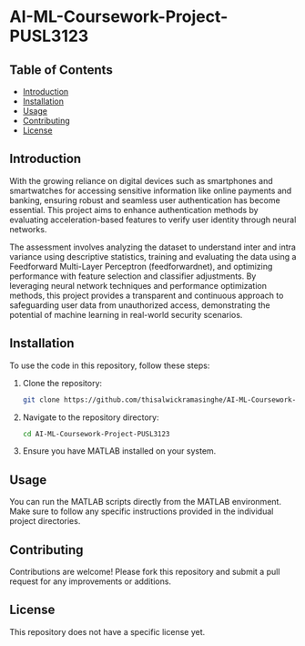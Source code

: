 # AI-ML-Coursework-Project-PUSL3123

## Table of Contents
- [Introduction](#introduction)
- [Installation](#installation)
- [Usage](#usage)
- [Contributing](#contributing)
- [License](#license)

## Introduction
With the growing reliance on digital devices such as smartphones and smartwatches for accessing sensitive information like online payments and banking, ensuring robust and seamless user authentication has become essential. This project aims to enhance authentication methods by evaluating acceleration-based features to verify user identity through neural networks.

The assessment involves analyzing the dataset to understand inter and intra variance using descriptive statistics, training and evaluating the data using a Feedforward Multi-Layer Perceptron (feedforwardnet), and optimizing performance with feature selection and classifier adjustments. By leveraging neural network techniques and performance optimization methods, this project provides a transparent and continuous approach to safeguarding user data from unauthorized access, demonstrating the potential of machine learning in real-world security scenarios.

## Installation
To use the code in this repository, follow these steps:

1. Clone the repository:
   ```sh
   git clone https://github.com/thisalwickramasinghe/AI-ML-Coursework-Project-PUSL3123.git
2. Navigate to the repository directory:
   ```sh
   cd AI-ML-Coursework-Project-PUSL3123

3. Ensure you have MATLAB installed on your system.

## Usage
You can run the MATLAB scripts directly from the MATLAB environment. Make sure to follow any specific instructions provided in the individual project directories.

## Contributing
Contributions are welcome! Please fork this repository and submit a pull request for any improvements or additions.

## License
This repository does not have a specific license yet.





